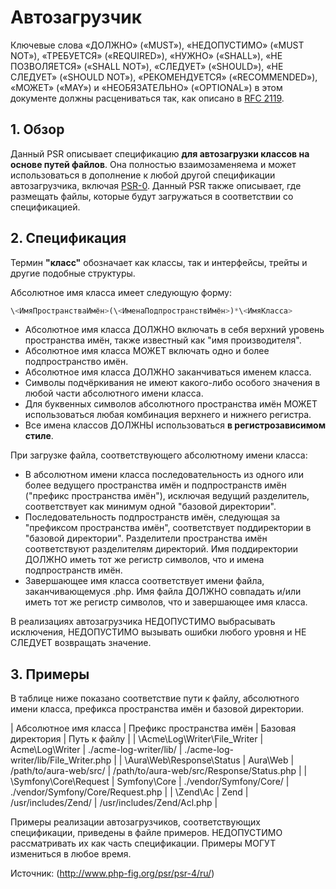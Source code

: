 # Автозагрузчик

Ключевые слова «ДОЛЖНО» («MUST»), «НЕДОПУСТИМО» («MUST NOT»), «ТРЕБУЕТСЯ» («REQUIRED»), «НУЖНО» («SHALL»), «НЕ ПОЗВОЛЯЕТСЯ» («SHALL NOT»), «СЛЕДУЕТ» («SHOULD»), «НЕ СЛЕДУЕТ» («SHOULD NOT»), «РЕКОМЕНДУЕТСЯ» («RECOMMENDED»), «МОЖЕТ» («MAY») и «НЕОБЯЗАТЕЛЬНО» («OPTIONAL») в этом документе должны расцениваться так, как описано в [RFC 2119](http://fkn.ktu10.com/?q=node/7014).

## 1. Обзор

Данный PSR описывает спецификацию **для автозагрузки классов на основе путей файлов**. Она полностью взаимозаменяема и может использоваться в дополнение к любой другой спецификации автозагрузчика, включая [PSR-0](http://fkn.ktu10.com/?q=node/7220). Данный PSR также описывает, где размещать файлы, которые будут загружаться в соответствии со спецификацией.

## 2. Спецификация

Термин **"класс"** обозначает как классы, так и интерфейсы, трейты и другие подобные структуры.

Абсолютное имя класса имеет следующую форму:

```php
\<ИмяПространстваИмён>(\<ИменаПодпространствИмён>)*\<ИмяКласса>
```

- Абсолютное имя класса ДОЛЖНО включать в себя верхний уровень пространства имён, также известный как "имя производителя".
- Абсолютное имя класса МОЖЕТ включать одно и более подпространство имён.
- Абсолютное имя класса ДОЛЖНО заканчиваться именем класса.
- Символы подчёркивания не имеют какого-либо особого значения в любой части абсолютного имени класса.
- Для буквенных символов абсолютного пространства имён МОЖЕТ использоваться любая комбинация верхнего и нижнего регистра.
- Все имена классов ДОЛЖНЫ использоваться **в регистрозависимом стиле**.

При загрузке файла, соответствующего абсолютному имени класса:

- В абсолютном имени класса последовательность из одного или более ведущего пространства имён и подпространств имён ("префикс пространства имён"), исключая ведущий разделитель, соответствует как минимум одной "базовой директории".
- Последовательность подпространств имён, следующая за "префиксом пространства имён", соответствует поддиректории в "базовой директории". Разделители пространства имён соответствуют разделителям директорий. Имя поддиректории ДОЛЖНО иметь тот же регистр символов, что и имена подпространств имён.
- Завершающее имя класса соответствует имени файла, заканчивающемуся .php. Имя файла ДОЛЖНО совпадать и/или иметь тот же регистр символов, что и завершающее имя класса.

В реализациях автозагрузчика НЕДОПУСТИМО выбрасывать исключения, НЕДОПУСТИМО вызывать ошибки любого уровня и НЕ СЛЕДУЕТ возвращать значение.

## 3. Примеры

В таблице ниже показано соответствие пути к файлу, абсолютного имени класса, префикса пространства имён и базовой директории.

| Абсолютное имя класса  | Префикс пространства имён | Базовая директория | Путь к файлу |
| \Acme\Log\Writer\File_Writer | Acme\Log\Writer | ./acme-log-writer/lib/ | ./acme-log-writer/lib/File_Writer.php |
| \Aura\Web\Response\Status | Aura\Web | /path/to/aura-web/src/ | /path/to/aura-web/src/Response/Status.php |
| \Symfony\Core\Request | Symfony\Core | ./vendor/Symfony/Core/ | ./vendor/Symfony/Core/Request.php |
| \Zend\Ac | Zend | /usr/includes/Zend/ | /usr/includes/Zend/Acl.php |

Примеры реализации автозагрузчиков, соответствующих спецификации, приведены в файле примеров. НЕДОПУСТИМО рассматривать их как часть спецификации. Примеры МОГУТ измениться в любое время.

Источник: (http://www.php-fig.org/psr/psr-4/ru/)